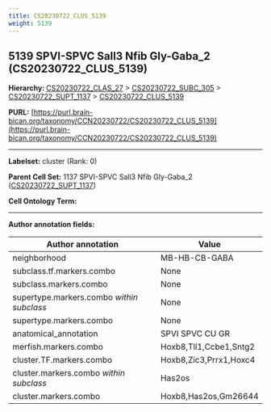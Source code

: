 ```yaml
---
title: CS20230722_CLUS_5139
weight: 5139
---
```

## 5139 SPVI-SPVC Sall3 Nfib Gly-Gaba_2 (CS20230722_CLUS_5139)
<b>Hierarchy: </b>
[CS20230722_CLAS_27](../CS20230722_CLAS_27) >
[CS20230722_SUBC_305](../CS20230722_SUBC_305) >
[CS20230722_SUPT_1137](../CS20230722_SUPT_1137) >
[CS20230722_CLUS_5139](../CS20230722_CLUS_5139)

**PURL:** [https://purl.brain-bican.org/taxonomy/CCN20230722/CS20230722_CLUS_5139](https://purl.brain-bican.org/taxonomy/CCN20230722/CS20230722_CLUS_5139)

---


**Labelset:** cluster (Rank: 0)

**Parent Cell Set:** 1137 SPVI-SPVC Sall3 Nfib Gly-Gaba_2 ([CS20230722_SUPT_1137](../CS20230722_SUPT_1137))



**Cell Ontology Term:** 

[MARKER GENES.]: #


---

[TRANSFERRED ANNOTATIONS.]: #


[AUTHOR ANNOTATION FIELDS.]: #


**Author annotation fields:**

| Author annotation | Value |
|-------------------|-------|
|neighborhood|MB-HB-CB-GABA|
|subclass.tf.markers.combo|None|
|subclass.markers.combo|None|
|supertype.markers.combo _within subclass_|None|
|supertype.markers.combo|None|
|anatomical_annotation|SPVI SPVC CU GR|
|merfish.markers.combo|Hoxb8,Tll1,Ccbe1,Sntg2|
|cluster.TF.markers.combo|Hoxb8,Zic3,Prrx1,Hoxc4|
|cluster.markers.combo _within subclass_|Has2os|
|cluster.markers.combo|Hoxb8,Has2os,Gm26644|
